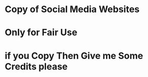 # Copy of Social Media Websites

# Only for Fair Use

# if you Copy Then Give me Some Credits please
